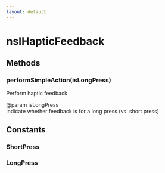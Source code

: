 ```yaml
---
layout: default
---
```


# nsIHapticFeedback #

## Methods ##

### performSimpleAction(isLongPress) ###
  
Perform haptic feedback  
  
@param isLongPress  
       indicate whether feedback is for a long press (vs. short press)  
  

## Constants ##

### ShortPress ###

### LongPress ###

